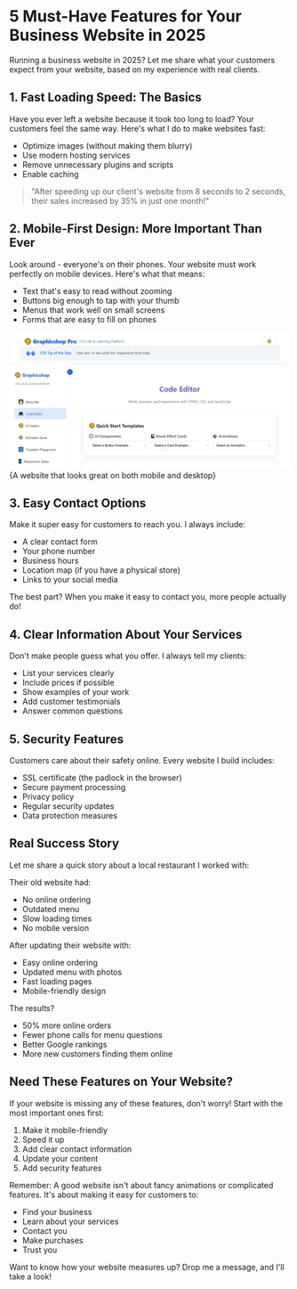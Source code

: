 # 5 Must-Have Features for Your Business Website in 2025

Running a business website in 2025? Let me share what your customers expect from your website, based on my experience with real clients.

## 1. Fast Loading Speed: The Basics

Have you ever left a website because it took too long to load? Your customers feel the same way. Here's what I do to make websites fast:

- Optimize images (without making them blurry)
- Use modern hosting services
- Remove unnecessary plugins and scripts
- Enable caching

> "After speeding up our client's website from 8 seconds to 2 seconds, their sales increased by 35% in just one month!"

## 2. Mobile-First Design: More Important Than Ever

Look around - everyone's on their phones. Your website must work perfectly on mobile devices. Here's what that means:

- Text that's easy to read without zooming
- Buttons big enough to tap with your thumb
- Menus that work well on small screens
- Forms that are easy to fill on phones

![Mobile-First Design Example](/assets/images/css-lab_result.webp){A website that looks great on both mobile and desktop}

## 3. Easy Contact Options

Make it super easy for customers to reach you. I always include:
- A clear contact form
- Your phone number
- Business hours
- Location map (if you have a physical store)
- Links to your social media

The best part? When you make it easy to contact you, more people actually do!

## 4. Clear Information About Your Services

Don't make people guess what you offer. I always tell my clients:
- List your services clearly
- Include prices if possible
- Show examples of your work
- Add customer testimonials
- Answer common questions

## 5. Security Features

Customers care about their safety online. Every website I build includes:
- SSL certificate (the padlock in the browser)
- Secure payment processing
- Privacy policy
- Regular security updates
- Data protection measures

## Real Success Story

Let me share a quick story about a local restaurant I worked with:

Their old website had:
- No online ordering
- Outdated menu
- Slow loading times
- No mobile version

After updating their website with:
- Easy online ordering
- Updated menu with photos
- Fast loading pages
- Mobile-friendly design

The results?
- 50% more online orders
- Fewer phone calls for menu questions
- Better Google rankings
- More new customers finding them online

## Need These Features on Your Website?

If your website is missing any of these features, don't worry! Start with the most important ones first:
1. Make it mobile-friendly
2. Speed it up
3. Add clear contact information
4. Update your content
5. Add security features

Remember: A good website isn't about fancy animations or complicated features. It's about making it easy for customers to:
- Find your business
- Learn about your services
- Contact you
- Make purchases
- Trust you

Want to know how your website measures up? Drop me a message, and I'll take a look!